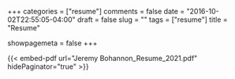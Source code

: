 +++
categories = ["resume"]
comments = false
date = "2016-10-02T22:55:05-04:00"
draft = false
slug = ""
tags = ["resume"]
title = "Resume"

showpagemeta = false
+++

{{< embed-pdf url="Jeremy Bohannon_Resume_2021.pdf" hidePaginator="true" >}}


